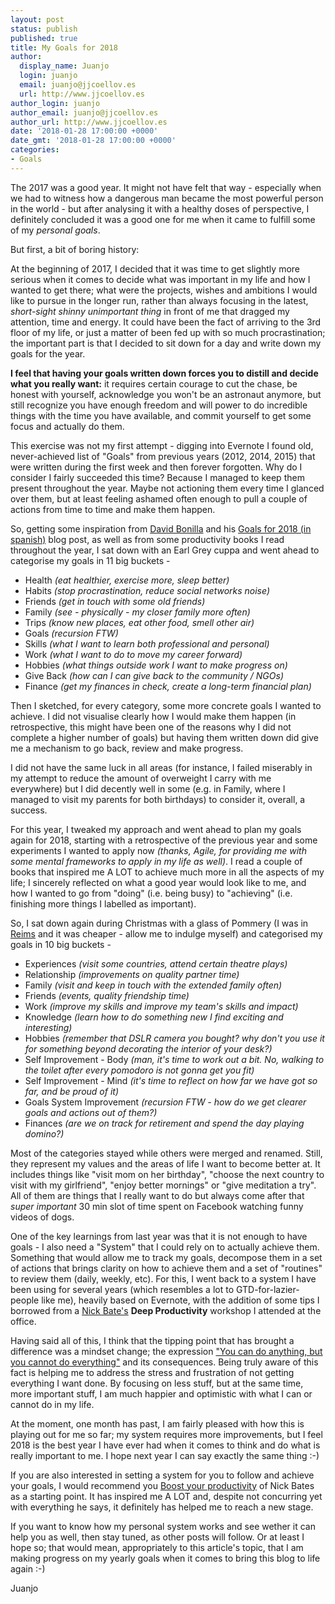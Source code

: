 ```yaml
---
layout: post
status: publish
published: true
title: My Goals for 2018
author:
  display_name: Juanjo
  login: juanjo
  email: juanjo@jjcoellov.es
  url: http://www.jjcoellov.es
author_login: juanjo
author_email: juanjo@jjcoellov.es
author_url: http://www.jjcoellov.es
date: '2018-01-28 17:00:00 +0000'
date_gmt: '2018-01-28 17:00:00 +0000'
categories:
- Goals
---
```

The 2017 was a good year. It might not have felt that way - especially when we had to witness how a dangerous man became the most powerful person in the world - but after analysing it with a healthy doses of perspective, I definitely concluded it was a good one for me when it came to fulfill some of my *personal goals*.

But first, a bit of boring history:

At the beginning of 2017, I decided that it was time to get slightly more serious when it comes to decide what was important in my life and how I wanted to get there; what were the projects, wishes and ambitions I would like to pursue in the longer run, rather than always focusing in the latest, *short-sight shinny unimportant thing* in front of me that dragged my attention, time and energy. It could have been the fact of arriving to the 3rd floor of my life, or just a matter of been fed up with so much procrastination; the important part is that I decided to sit down for a day and write down my goals for the year.

**I feel that having your goals written down forces you to distill and decide what you really want:** it requires certain courage to cut the chase, be honest with yourself, acknowledge you won't be an astronaut anymore, but still recognize you have enough freedom and will power to do incredible things with the time you have available, and commit yourself to get some focus and actually do them.

This exercise was not my first attempt - digging into Evernote I found old, never-achieved list of "Goals" from previous years (2012, 2014, 2015) that were written during the first week and then forever forgotten. Why do I consider I fairly succeeded this time? Because I managed to keep them present throughout the year. Maybe not actioning them every time I glanced over them, but at least feeling ashamed often enough to pull a couple of actions from time to time and make them happen.

So, getting some inspiration from [David Bonilla](https://twitter.com/david_bonilla) and his [Goals for 2018 (in spanish)](http://www.bonillaware.com/objetivos-para-2017) blog post, as well as from some productivity books I read throughout the year, I sat down with an Earl Grey cuppa and went ahead to categorise my goals in 11 big buckets -

* Health *(eat healthier, exercise more, sleep better)*
* Habits *(stop procrastination, reduce social networks noise)*
* Friends *(get in touch with some old friends)*
* Family *(see - physically - my closer family more often)*
* Trips *(know new places, eat other food, smell other air)*
* Goals *(recursion FTW)*
* Skills *(what I want to learn both professional and personal)*
* Work *(what I want to do to move my career forward)*
* Hobbies *(what things outside work I want to make progress on)*
* Give Back *(how can I can give back to the community / NGOs)*
* Finance *(get my finances in check, create a long-term financial plan)*

Then I sketched, for every category, some more concrete goals I wanted to achieve. I did not visualise clearly how I would make them happen (in retrospective, this might have been one  of the reasons why I did not complete a higher number of goals) but having them written down did give me a mechanism to go back, review and make progress.

I did not have the same luck in all areas (for instance, I failed miserably in my attempt to reduce the amount of overweight I carry with me everywhere) but I did decently well in some (e.g. in Family, where I managed to visit my parents for both birthdays) to consider it, overall, a success.

For this year, I tweaked my approach and went ahead to plan my goals again for 2018, starting with a retrospective of the previous year and some experiments I wanted to apply now *(thanks, Agile, for providing me with some mental frameworks to apply in my life as well)*. I read a couple of books that inspired me A LOT to achieve much more in all the aspects of my life; I sincerely reflected on what a good year would look like to me, and how I wanted to go from "doing" (i.e. being busy) to "achieving" (i.e. finishing more things I labelled as important).

So, I sat down again during Christmas with a glass of Pommery (I was in [Reims](https://www.tripadvisor.co.uk/Tourism-g187137-Reims_Marne_Grand_Est-Vacations.html) and it was cheaper - allow me to indulge myself) and categorised my goals in 10 big buckets -

* Experiences *(visit some countries, attend certain theatre plays)*
* Relationship *(improvements on quality partner time)*
* Family *(visit and keep in touch with the extended family often)*
* Friends *(events, quality friendship time)*
* Work *(improve my skills and improve my team's skills and impact)*
* Knowledge *(learn how to do something new I find exciting and interesting)*
* Hobbies *(remember that DSLR camera you bought? why don't you use it for something beyond decorating the interior of your desk?)*
* Self Improvement - Body *(man, it's time to work out a bit. No, walking to the toilet after every pomodoro is not gonna get you fit)*
* Self Improvement - Mind *(it's time to reflect on how far we have got so far, and be proud of it)*
* Goals System Improvement *(recursion FTW - how do we get clearer goals and actions out of them?)*
* Finances *(are we on track for retirement and spend the day playing domino?)*

Most of the categories stayed while others were merged and renamed. Still, they represent my values and the areas of life I want to become better at. It includes things like "visit mom on her birthday", "choose the next country to visit with my girlfriend", "enjoy better mornings" or "give meditation a try". All of them are things that I really want to do but always come after that *super important* 30 min slot of time spent on Facebook watching funny videos of dogs.  

One of the key learnings from last year was that it is not enough to have goals - I also need a "System" that I could rely on to actually achieve them. Something that would allow me to track my goals, decompose them in a set of actions that brings clarity on how to achieve them and a set of "routines" to review them (daily, weekly, etc). For this, I went back to a system I have been using for several years (which resembles a lot to GTD-for-lazier-people like me), heavily based on Evernote, with the addition of some tips I borrowed from a [Nick Bate's](http://blog.strategicedge.co.uk/) **Deep Productivity** workshop I attended at the office.

Having said all of this, I think that the tipping point that has brought a difference was a mindset change; the expression ["You can do anything, but you cannot do everything"](http://nicholasbate.typepad.com/nicholas_bate/2008/06/5-productivity.html) and its consequences. Being truly aware of this fact is helping me to address the stress and frustration of not getting everything I want done. By focusing on less stuff, but at the same time, more important stuff, I am much happier and optimistic with what I can or cannot do in my life.

At the moment, one month has past, I am fairly pleased with how this is playing out for me so far; my system requires more improvements, but I feel 2018 is the best year I have ever had when it comes to think and do what is really important to me. I hope next year I can say exactly the same thing :-)

If you are also interested in setting a system for you to follow and achieve your goals, I would recommend you [Boost your productivity](https://www.amazon.co.uk/dp/B00R04B4RM) of Nick Bates as a starting point. It has inspired me A LOT and, despite not concurring yet with everything he says, it definitely has helped me to reach a new stage.

If you want to know how my personal system works and see wether it can help you as well, then stay tuned, as other posts will follow. Or at least I hope so; that would mean, appropriately to this article's topic, that I am making progress on my yearly goals when it comes to bring this blog to life again :-)

Juanjo

